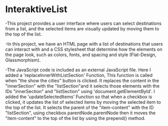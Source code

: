# InteraktiveList
-This project provides a user interface where users can select destinations from a list, and the selected items are visually updated by moving them to the top of the list.

-In this project, we have an HTML page with a list of destinations that users can interact with and a CSS stylesheet that determine how the elements on the page look, such as colors, fonts, and spacing and style (Flat-Design, Glassmorphism).  

-The JavaScript code is included as an external JavaScript file. Here I added a 'replaceInnerWithListSection' Function, This function is called when "the show the cities" button is clicked. It replaces the content in the "innerSection" with the "listSection"and it selects those elements with the IDs "innerSection" and "listSection" using 'document.getElementById'. I added the 'updateSelectedItems' Function so that when a checkbox is clicked, it updates the list of selected items by moving the selected item to the top of the list. It selects the parent of the "item-content" with the ID "listSection", using checkbox.parentNode.parentNode then it moves the "item-content" to the top of the list by using the prepend() method.
